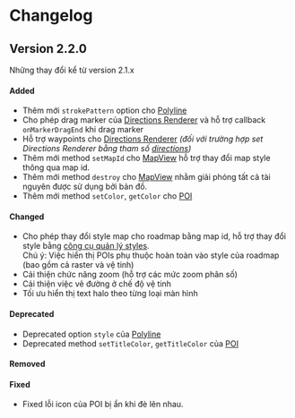 # Changelog

## Version 2.2.0

Những thay đổi kể từ version 2.1.x

#### Added

- Thêm mới `strokePattern` option cho [Polyline](reference/polyline.md)
- Cho phép drag marker của [Directions Renderer](reference/directions-renderer.md) và hỗ trợ callback `onMarkerDragEnd` khi drag marker
- Hỗ trợ waypoints cho [Directions Renderer](reference/directions-renderer.md) *(đối với trường hợp set Directions Renderer bằng tham số [directions](reference/directions-renderer?id=directionsrenderer-options))*
- Thêm mới method `setMapId` cho [MapView](reference/map.md) hỗ trợ thay đổi map style thông qua map id.
- Thêm mới method `destroy` cho [MapView](reference/map.md) nhằm giải phóng tất cả tài nguyên được sử dụng bởi bản đồ.
- Thêm mới method `setColor`, `getColor` cho [POI](reference/poi.md)

#### Changed

- Cho phép thay đổi style map cho roadmap bằng map id, hỗ trợ thay đổi style bằng [công cụ quản lý styles](//map.map4d.vn/user/platform/map-style/list).  
Chú ý: Việc hiển thị POIs phụ thuộc hoàn toàn vào style của roadmap (bao gồm cả raster và vệ tinh)
- Cải thiện chức năng zoom (hỗ trợ các mức zoom phân số)
- Cải thiện việc vẽ đường ở chế độ vệ tinh
- Tối ưu hiển thị text halo theo từng loại màn hình

#### Deprecated

- Deprecated option `style` của [Polyline](reference/polyline.md)
- Deprecated method `setTitleColor`, `getTitleColor` của [POI](reference/poi.md)

#### Removed

#### Fixed

- Fixed lỗi icon của POI bị ẩn khi đè lên nhau.

<!-- #### Security -->
